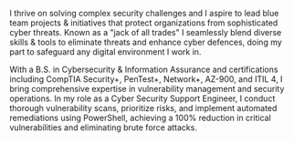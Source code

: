I thrive on solving complex security challenges and I aspire to lead blue team projects & initiatives that protect organizations from sophisticated cyber threats. Known as a "jack of all trades" I seamlessly blend diverse skills & tools to eliminate threats and enhance cyber defences, doing my part to safeguard any digital environment I work in.

With a B.S. in Cybersecurity & Information Assurance and certifications including CompTIA Security+, PenTest+, Network+, AZ-900, and ITIL 4, I bring comprehensive expertise in vulnerability management and security operations. In my role as a Cyber Security Support Engineer, I conduct thorough vulnerability scans, prioritize risks, and implement automated remediations using PowerShell, achieving a 100% reduction in critical vulnerabilities and eliminating brute force attacks.



<!--
**ahtrinh/ahtrinh** is a ✨ _special_ ✨ repository because its `README.md` (this file) appears on your GitHub profile.

Here are some ideas to get you started:

- 🔭 I’m currently working on ...
- 🌱 I’m currently learning ...
- 👯 I’m looking to collaborate on ...
- 🤔 I’m looking for help with ...
- 💬 Ask me about ...
- 📫 How to reach me: ...
- 😄 Pronouns: ...
- ⚡ Fun fact: ...
-->
